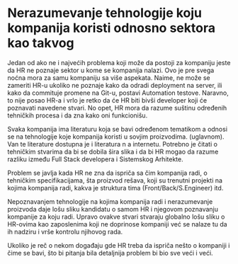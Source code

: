 # Nerazumevanje tehnologije koju kompanija koristi odnosno sektora kao takvog

Jedan od ako ne i najvećih problema koji može da postoji za kompaniju jeste da HR ne poznaje sektor u kome se kompanija nalazi. Ovo je pre svega noćna mora za samu kompaniju sa više aspekata. Naime, ne može se zameriti HR-u ukoliko ne poznaje kako da odradi deployment na server, ili kako da commituje promene na Git-u, postavi Automation testove. Naravno, to nije posao HR-a i vrlo je retko da će HR biti bivši developer koji će poznavati navedene stvari. No opet, HR mora da razume suštinu određenih tehničkih procesa i da zna kako oni funkcionišu. 

Svaka kompanija ima literaturu koja se bavi određenom tematikom a odnosi se na tehnologije koje kompanija koristi u sovjim proizvodima. \(uglavnom\). Van te literature dostupna je i literatura n a internetu. Potrebno je čitati o tehničkim stvarima da bi se dobila šira slika i da bi HR mogao da razume razliku između Full Stack developera i Sistemskog Arhitekte. 

Problem se javlja kada HR ne zna da ispriča sa čim kompanija radi, o tehničkim specifikacijama, šta proizvod rešava, koji su trenutni projekti na kojima kompanija radi, kakva je struktura tima \(Front/Back/S.Engineer\) itd. 

Nepoznavanjem tehnologije na kojima kompanija radi i nerazumevanje proizvoda daje lošu sliku kandidatu o samom HR i njegovom poznavanju kompanije za koju radi. Upravo ovakve stvari stvaraju globalno lošu sliku o HR-ovima kao zaposlenima koji ne doprinose kompaniji već se nalaze tu da ih nadziru i vrše kontrolu njihovog rada. 

Ukoliko je reč o nekom događaju gde HR treba da ispriča nešto o kompaniji i čime se bavi, što bi pitanja bila detaljnija problem bi bio sve veći i veći. 

